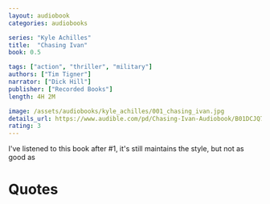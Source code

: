 ```yaml
---
layout: audiobook
categories: audiobooks

series: "Kyle Achilles"
title:  "Chasing Ivan"
book: 0.5

tags: ["action", "thriller", "military"]
authors: ["Tim Tigner"]
narrator: ["Dick Hill"]
publisher: ["Recorded Books"]
length: 4H 2M

image: /assets/audiobooks/kyle_achilles/001_chasing_ivan.jpg
details_url: https://www.audible.com/pd/Chasing-Ivan-Audiobook/B01DCJQ7K2
rating: 3
---
```


I've listened to this book after #1, it's still maintains the style, but not as good as 

# Quotes